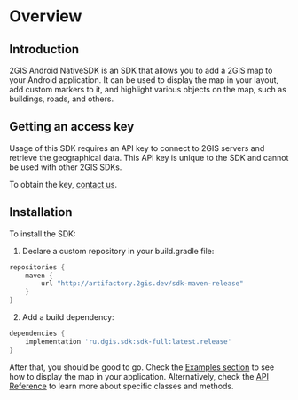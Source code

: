# Overview

## Introduction
2GIS Android NativeSDK is an SDK that allows you to add a 2GIS map to your Android application. It can be used to display the map in your layout, add custom markers to it, and highlight various objects on the map, such as buildings, roads, and others.


## Getting an access key

Usage of this SDK requires an API key to connect to 2GIS servers and retrieve the geographical data. This API key is unique to the SDK and cannot be used with other 2GIS SDKs. 

To obtain the key, [contact us](https://dev.2gis.ru/order/).


## Installation

To install the SDK:

1. Declare a custom repository in your build.gradle file:
```gradle
repositories {
    maven {
        url "http://artifactory.2gis.dev/sdk-maven-release"
    }
}
```
2. Add a build dependency:
```gradle
dependencies {
    implementation 'ru.dgis.sdk:sdk-full:latest.release'
}
```

After that, you should be good to go. Check the [Examples section](/ru/android/native/maps/examples) to see how to display the map in your application. Alternatively, check the [API Reference](/ru/android/native/maps/reference/DGis) to learn more about specific classes and methods.
